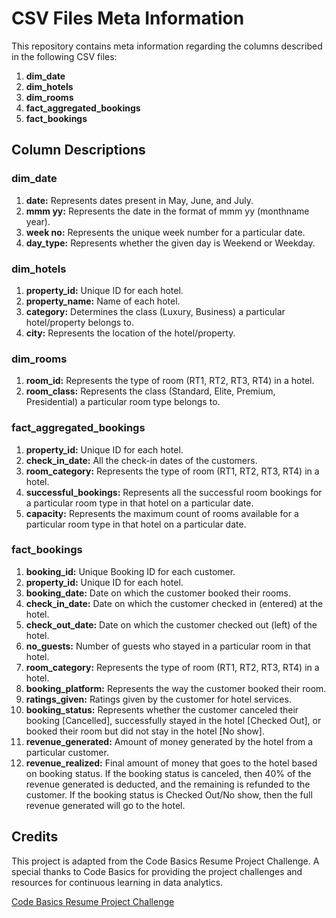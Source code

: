 # CSV Files Meta Information

This repository contains meta information regarding the columns described in the following CSV files:

1. **dim_date**
2. **dim_hotels**
3. **dim_rooms**
4. **fact_aggregated_bookings**
5. **fact_bookings**

## Column Descriptions

### dim_date
1. **date:** Represents dates present in May, June, and July.
2. **mmm yy:** Represents the date in the format of mmm yy (monthname year).
3. **week no:** Represents the unique week number for a particular date.
4. **day_type:** Represents whether the given day is Weekend or Weekday.

### dim_hotels
1. **property_id:** Unique ID for each hotel.
2. **property_name:** Name of each hotel.
3. **category:** Determines the class (Luxury, Business) a particular hotel/property belongs to.
4. **city:** Represents the location of the hotel/property.

### dim_rooms
1. **room_id:** Represents the type of room (RT1, RT2, RT3, RT4) in a hotel.
2. **room_class:** Represents the class (Standard, Elite, Premium, Presidential) a particular room type belongs to.

### fact_aggregated_bookings
1. **property_id:** Unique ID for each hotel.
2. **check_in_date:** All the check-in dates of the customers.
3. **room_category:** Represents the type of room (RT1, RT2, RT3, RT4) in a hotel.
4. **successful_bookings:** Represents all the successful room bookings for a particular room type in that hotel on a particular date.
5. **capacity:** Represents the maximum count of rooms available for a particular room type in that hotel on a particular date.

### fact_bookings
1. **booking_id:** Unique Booking ID for each customer.
2. **property_id:** Unique ID for each hotel.
3. **booking_date:** Date on which the customer booked their rooms.
4. **check_in_date:** Date on which the customer checked in (entered) at the hotel.
5. **check_out_date:** Date on which the customer checked out (left) of the hotel.
6. **no_guests:** Number of guests who stayed in a particular room in that hotel.
7. **room_category:** Represents the type of room (RT1, RT2, RT3, RT4) in a hotel.
8. **booking_platform:** Represents the way the customer booked their room.
9. **ratings_given:** Ratings given by the customer for hotel services.
10. **booking_status:** Represents whether the customer canceled their booking [Cancelled], successfully stayed in the hotel [Checked Out], or booked their room but did not stay in the hotel [No show].
11. **revenue_generated:** Amount of money generated by the hotel from a particular customer.
12. **revenue_realized:** Final amount of money that goes to the hotel based on booking status. If the booking status is canceled, then 40% of the revenue generated is deducted, and the remaining is refunded to the customer. If the booking status is Checked Out/No show, then the full revenue generated will go to the hotel.

## Credits

This project is adapted from the Code Basics Resume Project Challenge. A special thanks to Code Basics for providing the project challenges and resources for continuous learning in data analytics.

[Code Basics Resume Project Challenge](https://codebasics.io/challenge/codebasics-resume-project-challenge)
